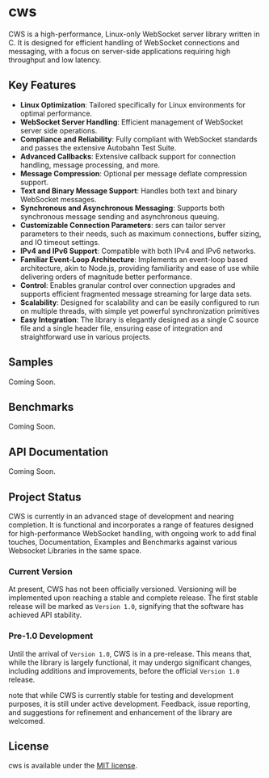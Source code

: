 # cws


CWS is a high-performance, Linux-only WebSocket server library written in C. It is designed for efficient handling of WebSocket connections and messaging, with a focus on server-side applications requiring high throughput and low latency.

## Key Features
- **Linux Optimization**: Tailored specifically for Linux environments for optimal performance.
- **WebSocket Server Handling**: Efficient management of WebSocket server side operations.
- **Compliance and Reliability**: Fully compliant with WebSocket standards and passes the extensive Autobahn Test Suite.
- **Advanced Callbacks**: Extensive callback support for connection handling, message processing, and more.
- **Message Compression**: Optional per message deflate compression support.
- **Text and Binary Message Support**: Handles both text and binary WebSocket messages.
- **Synchronous and Asynchronous Messaging**: Supports both synchronous message sending and asynchronous queuing.
- **Customizable Connection Parameters**: sers can tailor server parameters to their needs, such as maximum connections, buffer sizing, and IO timeout settings.
- **IPv4 and IPv6 Support**: Compatible with both IPv4 and IPv6 networks.
- **Familiar Event-Loop Architecture**: Implements an event-loop based architecture, akin to Node.js, providing familiarity and ease of use while delivering orders of magnitude better performance.
- **Control**: Enables granular control over connection upgrades and supports efficient fragmented message streaming for large data sets.
- **Scalability**: Designed for scalability and can be easily configured to run on multiple threads, with simple yet powerful synchronization primitives
- **Easy Integration**: The library is elegantly designed as a single C source file and a single header file, ensuring ease of integration and straightforward use in various projects.


## Samples

Coming Soon. 

## Benchmarks

Coming Soon.


## API Documentation

Coming Soon.


## Project Status

CWS is currently in an advanced stage of development and nearing completion. It is functional and incorporates a range of features designed for high-performance WebSocket handling, with ongoing work to add final touches, Documentation, Examples and Benchmarks against various Websocket Libraries in the same space.

### Current Version

At present, CWS has not been officially versioned. Versioning will be implemented upon reaching a stable and complete release. The first stable release will be marked as `Version 1.0`, signifying that the software has achieved API stability.

### Pre-1.0 Development

Until the arrival of `Version 1.0`, CWS is in a pre-release. This means that, while the library is largely functional, it may undergo significant changes, including additions and improvements, before the official `Version 1.0` release.


note that while CWS is currently stable for testing and development purposes, it is still under active development. Feedback, issue reporting, and suggestions for refinement and enhancement of the library are welcomed.

## License

cws is available under the [MIT license](https://opensource.org/licenses/MIT).
